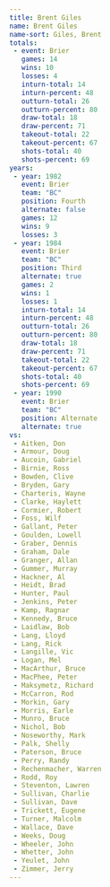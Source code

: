 ```yaml
---
title: Brent Giles
name: Brent Giles
name-sort: Giles, Brent
totals:
 - event: Brier
   games: 14
   wins: 10
   losses: 4
   inturn-total: 14
   inturn-percent: 48
   outturn-total: 26
   outturn-percent: 80
   draw-total: 18
   draw-percent: 71
   takeout-total: 22
   takeout-percent: 67
   shots-total: 40
   shots-percent: 69
years:
 - year: 1982
   event: Brier
   team: "BC"
   position: Fourth
   alternate: false
   games: 12
   wins: 9
   losses: 3
 - year: 1984
   event: Brier
   team: "BC"
   position: Third
   alternate: true
   games: 2
   wins: 1
   losses: 1
   inturn-total: 14
   inturn-percent: 48
   outturn-total: 26
   outturn-percent: 80
   draw-total: 18
   draw-percent: 71
   takeout-total: 22
   takeout-percent: 67
   shots-total: 40
   shots-percent: 69
 - year: 1990
   event: Brier
   team: "BC"
   position: Alternate
   alternate: true
vs:
 - Aitken, Don
 - Armour, Doug
 - Aucoin, Gabriel
 - Birnie, Ross
 - Bowden, Clive
 - Bryden, Gary
 - Charteris, Wayne
 - Clarke, Haylett
 - Cormier, Robert
 - Foss, Wilf
 - Gallant, Peter
 - Goulden, Lowell
 - Graber, Dennis
 - Graham, Dale
 - Granger, Allan
 - Gummer, Murray
 - Hackner, Al
 - Heidt, Brad
 - Hunter, Paul
 - Jenkins, Peter
 - Kamp, Ragnar
 - Kennedy, Bruce
 - Laidlaw, Bob
 - Lang, Lloyd
 - Lang, Rick
 - Langille, Vic
 - Logan, Mel
 - MacArthur, Bruce
 - MacPhee, Peter
 - Maksymetz, Richard
 - McCarron, Rod
 - Morkin, Gary
 - Morris, Earle
 - Munro, Bruce
 - Nichol, Bob
 - Noseworthy, Mark
 - Palk, Shelly
 - Paterson, Bruce
 - Perry, Randy
 - Rechenmacher, Warren
 - Rodd, Roy
 - Steventon, Lawren
 - Sullivan, Charlie
 - Sullivan, Dave
 - Trickett, Eugene
 - Turner, Malcolm
 - Wallace, Dave
 - Weeks, Doug
 - Wheeler, John
 - Whetter, John
 - Yeulet, John
 - Zimmer, Jerry
---
```


